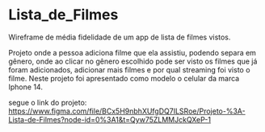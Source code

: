 # Lista_de_Filmes
Wireframe de média fidelidade de um app de lista de filmes vistos.

Projeto onde a pessoa adiciona filme que ela assistiu, podendo separa em gênero, onde ao clicar no gênero escolhido pode ser visto os filmes que já foram adicionados, adicionar mais filmes e por qual streaming foi visto o filme. Neste projeto foi apresentado como modelo o celular da marca Iphone 14.



segue o link do projeto: 
https://www.figma.com/file/BCx5H9nbhXUfgDQ7ILSRoe/Projeto-%3A-Lista-de-Filmes?node-id=0%3A1&t=Qyw75ZLMMJckQXeP-1
